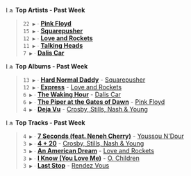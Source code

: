 <!--START_LASTFM_ARTISTS:{"period": "7day", "rows": 5}-->
<a href="https://last.fm" target="_blank"><img src="https://user-images.githubusercontent.com/17434202/215290617-e793598d-d7c9-428f-9975-156db1ba89cc.svg" alt="Last.fm Logo" width="18" height="13"/></a> **Top Artists - Past Week**

> `22 ▶️` ∙ **[Pink Floyd](https://www.last.fm/music/Pink+Floyd)**<br/>
> `15 ▶️` ∙ **[Squarepusher](https://www.last.fm/music/Squarepusher)**<br/>
> `12 ▶️` ∙ **[Love and Rockets](https://www.last.fm/music/Love+and+Rockets)**<br/>
> `11 ▶️` ∙ **[Talking Heads](https://www.last.fm/music/Talking+Heads)**<br/>
> `7 ▶️` ∙ **[Dalis Car](https://www.last.fm/music/Dalis+Car)**<br/>
<!--END_LASTFM_ARTISTS-->

<!--START_LASTFM_ALBUMS:{"period": "7day", "rows": 5}-->
<a href="https://last.fm" target="_blank"><img src="https://user-images.githubusercontent.com/17434202/215290617-e793598d-d7c9-428f-9975-156db1ba89cc.svg" alt="Last.fm Logo" width="18" height="13"/></a> **Top Albums - Past Week**

> `13 ▶️` ∙ **[Hard Normal Daddy](https://www.last.fm/music/Squarepusher/Hard+Normal+Daddy)** - [Squarepusher](https://www.last.fm/music/Squarepusher)<br/>
> `12 ▶️` ∙ **[Express](https://www.last.fm/music/Love+and+Rockets/Express)** - [Love and Rockets](https://www.last.fm/music/Love+and+Rockets)<br/>
> `6 ▶️` ∙ **[The Waking Hour](https://www.last.fm/music/Dalis+Car/The+Waking+Hour)** - [Dalis Car](https://www.last.fm/music/Dalis+Car)<br/>
> `6 ▶️` ∙ **[The Piper at the Gates of Dawn](https://www.last.fm/music/Pink+Floyd/The+Piper+at+the+Gates+of+Dawn)** - [Pink Floyd](https://www.last.fm/music/Pink+Floyd)<br/>
> `4 ▶️` ∙ **[Deja Vu](https://www.last.fm/music/Crosby,+Stills,+Nash+&+Young/Deja+Vu)** - [Crosby, Stills, Nash & Young](https://www.last.fm/music/Crosby,+Stills,+Nash+&+Young)<br/>
<!--END_LASTFM_ALBUMS-->

<!--START_LASTFM_TRACKS:{"period": "7day", "rows": 5}-->
<a href="https://last.fm" target="_blank"><img src="https://user-images.githubusercontent.com/17434202/215290617-e793598d-d7c9-428f-9975-156db1ba89cc.svg" alt="Last.fm Logo" width="18" height="13"/></a> **Top Tracks - Past Week**

> `4 ▶️` ∙ **[7 Seconds (feat. Neneh Cherry)](https://www.last.fm/music/Youssou+N%27Dour/_/7+Seconds+(feat.+Neneh+Cherry))** - [Youssou N'Dour](https://www.last.fm/music/Youssou+N%27Dour)<br/>
> `3 ▶️` ∙ **[4 + 20](https://www.last.fm/music/Crosby,+Stills,+Nash+&+Young/_/4+%252B+20)** - [Crosby, Stills, Nash & Young](https://www.last.fm/music/Crosby,+Stills,+Nash+&+Young)<br/>
> `3 ▶️` ∙ **[An American Dream](https://www.last.fm/music/Love+and+Rockets/_/An+American+Dream)** - [Love and Rockets](https://www.last.fm/music/Love+and+Rockets)<br/>
> `3 ▶️` ∙ **[I Know (You Love Me)](https://www.last.fm/music/O.+Children/_/I+Know+(You+Love+Me))** - [O. Children](https://www.last.fm/music/O.+Children)<br/>
> `3 ▶️` ∙ **[Last Stop](https://www.last.fm/music/Rendez+Vous/_/Last+Stop)** - [Rendez Vous](https://www.last.fm/music/Rendez+Vous)<br/>
<!--END_LASTFM_TRACKS-->